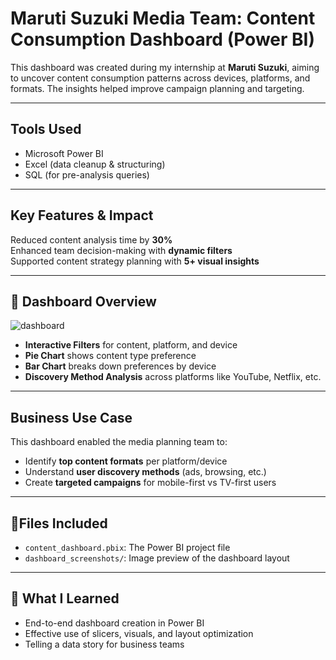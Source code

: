 # Maruti Suzuki Media Team: Content Consumption Dashboard (Power BI)

This dashboard was created during my internship at **Maruti Suzuki**, aiming to uncover content consumption patterns across devices, platforms, and formats. The insights helped improve campaign planning and targeting.

---

## Tools Used
- Microsoft Power BI
- Excel (data cleanup & structuring)
- SQL (for pre-analysis queries)

---

## Key Features & Impact

Reduced content analysis time by **30%**  
Enhanced team decision-making with **dynamic filters**  
Supported content strategy planning with **5+ visual insights**

---

## 📌 Dashboard Overview

![dashboard](dashboard_screenshots/dashboard_main.png)

- **Interactive Filters** for content, platform, and device
- **Pie Chart** shows content type preference
- **Bar Chart** breaks down preferences by device
- **Discovery Method Analysis** across platforms like YouTube, Netflix, etc.

---

## Business Use Case

This dashboard enabled the media planning team to:
- Identify **top content formats** per platform/device
- Understand **user discovery methods** (ads, browsing, etc.)
- Create **targeted campaigns** for mobile-first vs TV-first users

---

## 📁Files Included

- `content_dashboard.pbix`: The Power BI project file  
- `dashboard_screenshots/`: Image preview of the dashboard layout

---

## 🧠 What I Learned

- End-to-end dashboard creation in Power BI
- Effective use of slicers, visuals, and layout optimization
- Telling a data story for business teams
